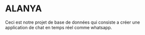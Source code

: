 # ALANYA
Ceci est notre projet de base de données qui consiste a créer une application de chat en temps réel comme whatsapp.

